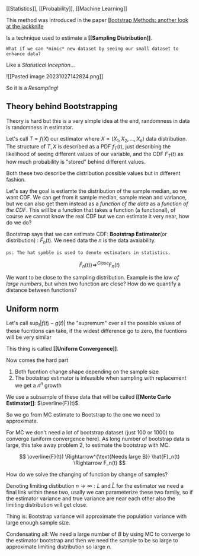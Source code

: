 [[Statistics]], [[Probability]], [[Machine Learning]]

This method was introduced in the paper [Bootstrap Methods: another look at the jackknife](https://www.jstor.org/stable/2958830)

Is a technique used to estimate a **[[Sampling Distribution]]**.

```ad-abstract
What if we can *mimic* new dataset by seeing our small dataset to enhance data?
```

Like a *Statistical Inception*...

![[Pasted image 20231027142824.png]]

So it is a *Resampling*!

## Theory behind Bootstrapping

Theory is hard but this is a very simple idea at the end, randomness in data is randomness in estimator.

Let's call $T=f(X)$ our estimator where $X = (X_1,X_2,...,X_n)$ data distribution. The structure of $T,X$ is described as a PDF $f_T(t)$, just describing the likelihood of seeing different values of our variable, and the CDF $F_T(t)$ as how much probability is "stored" behind different values.

Both these two describe the distribution possible values but in different fashion.

Let's say the goal is estiamte the distribution of the sample median, so we want CDF. We can get from it sample median, sample mean and variance, but we can also get them instead as a *function of the data* as a *function of the CDF*. This will be a function that takes a function (a functional), of course we cannot know the real CDF but we can estimate it very near, how do we do?

Bootstrap says that we can estimate CDF: **Bootstrap Estimator**(or distribution) : $\hat{F}_n(t)$. We need data the $n$ is the data avaiability.

	ps: The hat symble is used to denote estimators in statistics.

$$
 \hat{F}_n(t)) \Rightarrow^{Close} F_n(t)
$$

We want to be close to the sampling distribution. Example is the *law of large numbers*, but when two function are close? How do we quantify a distance between functions?

## Uniform norm

Let's call $\sup_t |f(t) - g(t)|$ the "supremum" over all the possible values of these fucntions can take, if the widest difference go to zero, the fucntions will be very similar

This thing is called **[[Uniform Convergence]]**.

Now comes the hard part

1. Both fucntion change shape depending on the sample size
2. The bootstrap estimator is infeasible when sampling with replacement we get a $n^n$ growth

We use a subsample of these data that will be called **[[Monte Carlo Estimator]]**: $\overline{F}(t)$. 

So we go from MC estimate to Bootstrap to the one we need to approximate.

For MC we don't need a lot of bootstrap dataset (just 100 or 1000) to converge (uniform convergence here). As long number of bootstrap data is large, this take away problem 2, to estimate the bootstrap with MC.


$$
 \overline{F}(t)) \Rightarrow^{\text{Needs large B}} \hat{F}_n(t) \Rightarrow F_n(t)
$$

How do we solve the changing of function by change of samples?

Denoting limiting distibution $n \rightarrow \infty: L$ and $\hat{L}$ for the estimator
we need a final link within these two, usally we can parameterize these two family, so if the estimator variance and true variance are near each other also the limiting distribution will get close. 

Thing is: Bootstrap variance will approximate the population variance with large enough sample size.

Condensating all: We need a large number of $B$ by using MC to converge to the estimator bootstrap and then we need the sample to be so large to approximate limiting distribution so large $n$.